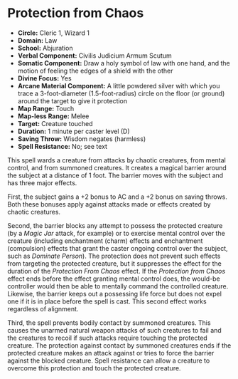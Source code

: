 # Protection from Chaos

- **Circle:** Cleric 1, Wizard 1
- **Domain:** Law
- **School:** Abjuration
- **Verbal Component:** Civilis Judicium Armum Scutum
- **Somatic Component:** Draw a holy symbol of law with one hand, and the motion of feeling the edges of a shield with the other
- **Divine Focus:** Yes
- **Arcane Material Component:** A little powdered silver with which you trace a 3-foot-diameter (1.5-foot-radius) circle on the floor (or ground) around the target to give it protection
- **Map Range:** Touch
- **Map-less Range:** Melee
- **Target:** Creature touched
- **Duration:** 1 minute per caster level (D)
- **Saving Throw:** Wisdom negates (harmless)
- **Spell Resistance:** No; see text

This spell wards a creature from attacks by chaotic creatures, from mental control, and from summoned creatures. It creates a magical barrier around the subject at a distance of 1 foot. The barrier moves with the subject and has three major effects.

First, the subject gains a +2 bonus to AC and a +2 bonus on saving throws. Both these bonuses apply against attacks made or effects created by chaotic creatures.

Second, the barrier blocks any attempt to possess the protected creature (by a *Magic Jar* attack, for example) or to exercise mental control over the creature (including enchantment (charm) effects and enchantment (compulsion) effects that grant the caster ongoing control over the subject, such as *Dominate Person*). The protection does not prevent such effects from targeting the protected creature, but it suppresses the effect for the duration of the *Protection From Chaos* effect. If the *Protection from Chaos* effect ends before the effect granting mental control does, the would-be controller would then be able to mentally command the controlled creature. Likewise, the barrier keeps out a possessing life force but does not expel one if it is in place before the spell is cast. This second effect works regardless of alignment.

Third, the spell prevents bodily contact by summoned creatures. This causes the unarmed natural weapon attacks of such creatures to fail and the creatures to recoil if such attacks require touching the protected creature. The protection against contact by summoned creatures ends if the protected creature makes an attack against or tries to force the barrier against the blocked creature. Spell resistance can allow a creature to overcome this protection and touch the protected creature.
